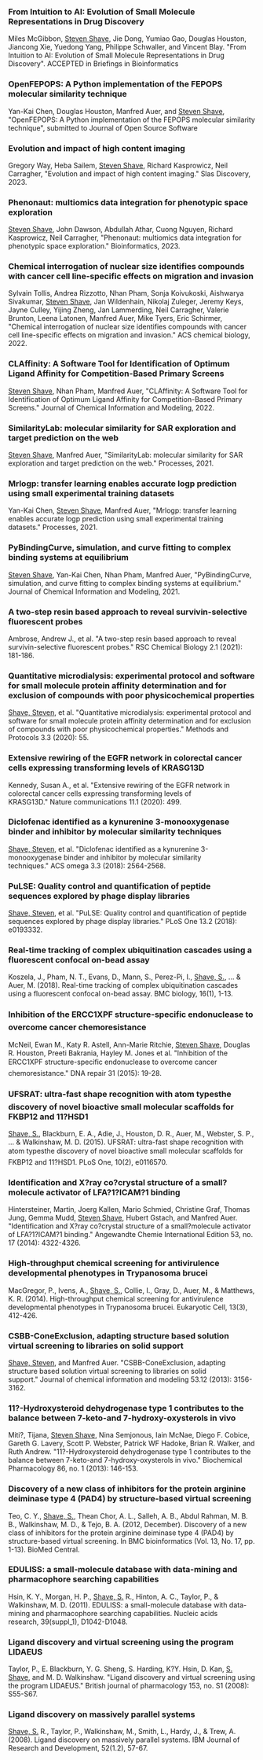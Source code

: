 ### From Intuition to AI: Evolution of Small Molecule Representations in Drug Discovery

Miles McGibbon, <u>Steven Shave</u>, Jie Dong, Yumiao Gao, Douglas Houston, Jiancong Xie, Yuedong Yang, Philippe Schwaller, and Vincent Blay. "From Intuition to AI: Evolution of Small Molecule Representations in Drug Discovery". ACCEPTED in Briefings in Bioinformatics


### OpenFEPOPS: A Python implementation of the FEPOPS molecular similarity technique

Yan-Kai Chen, Douglas Houston, Manfred Auer, and <u>Steven Shave</u>, "OpenFEPOPS: A Python implementation of the FEPOPS molecular similarity technique", submitted to Journal of Open Source Software


### Evolution and impact of high content imaging

Gregory Way, Heba Sailem, <u>Steven Shave</u>, Richard Kasprowicz, Neil Carragher, "Evolution and impact of high content imaging." Slas Discovery, 2023.

<a href="https://slas-discovery.org/article/S2472-5552(23)00066-7/fulltext"><i class="fas fa-fw fa-link"></i></a>
<a href="{{site.url}}/files/publications/2023_Evolution_and_impact_of_HCI.pdf"><i class="fas fa-fw fa-file-pdf fa-xl" aria-hidden="true"></i></a>

### Phenonaut: multiomics data integration for phenotypic space exploration

<u>Steven Shave</u>, John Dawson, Abdullah Athar, Cuong Nguyen, Richard Kasprowicz, Neil Carragher, "Phenonaut: multiomics data integration for phenotypic space exploration." Bioinformatics, 2023.

<a href="https://academic.oup.com/bioinformatics/article/39/4/btad143/7082955"><i class="fas fa-fw fa-link"></i></a>
<a href="{{site.url}}/files/publications/2023_Phenonaut.pdf"><i class="fas fa-fw fa-file-pdf fa-xl" aria-hidden="true"></i></a>
<a href="https://github.com/CarragherLab/phenonaut"><i class="fab fa-fw fa-github zoom"></i></a>

### Chemical interrogation of nuclear size identifies compounds with cancer cell line-specific effects on migration and invasion

Sylvain Tollis, Andrea Rizzotto, Nhan Pham, Sonja Koivukoski, Aishwarya Sivakumar, <u>Steven Shave</u>, Jan Wildenhain, Nikolaj Zuleger, Jeremy Keys, Jayne Culley, Yijing Zheng, Jan Lammerding, Neil Carragher, Valerie Brunton, Leena Latonen, Manfred Auer, Mike Tyers, Eric Schirmer, "Chemical interrogation of nuclear size identifies compounds with cancer cell line-specific effects on migration and invasion." ACS chemical biology, 2022.

<a href="https://pubs.acs.org/doi/10.1021/acschembio.2c00004"><i class="fas fa-fw fa-link"></i></a>
<a href="{{site.url}}/files/publications/2022_Chemical_Interrogation_of_Nuclear_Size.pdf"><i class="fas fa-fw fa-file-pdf fa-xl" aria-hidden="true"></i></a>

### CLAffinity: A Software Tool for Identification of Optimum Ligand Affinity for Competition-Based Primary Screens

<u>Steven Shave</u>, Nhan Pham, Manfred Auer, "CLAffinity: A Software Tool for Identification of Optimum Ligand Affinity for Competition-Based Primary Screens." Journal of Chemical Information and Modeling, 2022.

<a href="https://pubs.acs.org/doi/10.1021/acs.jcim.2c00285"><i class="fas fa-fw fa-link"></i></a>
<a href="{{site.url}}/files/publications/2022_CLAffinity.pdf"><i class="fas fa-fw fa-file-pdf fa-xl" aria-hidden="true"></i></a>
<a href="https://github.com/stevenshave/competition-label-affinity"><i class="fab fa-fw fa-github zoom"></i></a>

### SimilarityLab: molecular similarity for SAR exploration and target prediction on the web

<u>Steven Shave</u>, Manfred Auer, "SimilarityLab: molecular similarity for SAR exploration and target prediction on the web." Processes, 2021.

<a href="https://www.mdpi.com/2227-9717/9/9/1520"><i class="fas fa-fw fa-link"></i></a>
<a href="{{site.url}}/files/publications/2021_SimilarityLab.pdf"><i class="fas fa-fw fa-file-pdf fa-xl" aria-hidden="true"></i></a>
<a href="https://github.com/stevenshave/similaritylab"><i class="fab fa-fw fa-github zoom"></i></a>

### Mrlogp: transfer learning enables accurate logp prediction using small experimental training datasets

Yan-Kai Chen, <u>Steven Shave</u>, Manfred Auer, "Mrlogp: transfer learning enables accurate logp prediction using small experimental training datasets." Processes, 2021.

<a href="https://www.mdpi.com/2227-9717/9/11/2029"><i class="fas fa-fw fa-link"></i></a>
<a href="{{site.url}}/files/publications/2021_MRlogP.pdf"><i class="fas fa-fw fa-file-pdf fa-xl" aria-hidden="true"></i></a>
<a href="https://github.com/JustinYKC/MRlogP"><i class="fab fa-fw fa-github zoom"></i></a>

### PyBindingCurve, simulation, and curve fitting to complex binding systems at equilibrium

<u>Steven Shave</u>, Yan-Kai Chen, Nhan Pham, Manfred Auer, "PyBindingCurve, simulation, and curve fitting to complex binding systems at equilibrium." Journal of Chemical Information and Modeling, 2021.

<a href="https://pubs.acs.org/doi/10.1021/acs.jcim.1c00216"><i class="fas fa-fw fa-link"></i></a>
<a href="{{site.url}}/files/publications/2021_PyBindingCurve.pdf"><i class="fas fa-fw fa-file-pdf fa-xl" aria-hidden="true"></i></a>
<a href="https://github.com/stevenshave/pybindingcurve"><i class="fab fa-fw fa-github zoom"></i></a>

### A two-step resin based approach to reveal survivin-selective fluorescent probes

Ambrose, Andrew J., et al. "A two-step resin based approach to reveal survivin-selective fluorescent probes." RSC Chemical Biology 2.1 (2021): 181-186.

<a href="https://pubs.rsc.org/en/content/articlehtml/2021/cb/d0cb00122h"><i class="fas fa-fw fa-link"></i></a>
<a href="{{site.url}}/files/publications/2021_A_twostep_resin_approach_for_survivin_selective_fluorescent_probes.pdf"><i class="fas fa-fw fa-file-pdf fa-xl" aria-hidden="true"></i></a>

### Quantitative microdialysis: experimental protocol and software for small molecule protein affinity determination and for exclusion of compounds with poor physicochemical properties

<u>Shave, Steven</u>, et al. "Quantitative microdialysis: experimental protocol and software for small molecule protein affinity determination and for exclusion of compounds with poor physicochemical properties." Methods and Protocols 3.3 (2020): 55.

<a href="https://www.mdpi.com/2409-9279/3/3/55"><i class="fas fa-fw fa-link"></i></a>
<a href="{{site.url}}/files/publications/2020_quantitative_microdialysis.pdf"><i class="fas fa-fw fa-file-pdf fa-xl" aria-hidden="true"></i></a>
<a href="https://github.com/stevenshave/microdialysis"><i class="fab fa-fw fa-github zoom"></i></a>

### Extensive rewiring of the EGFR network in colorectal cancer cells expressing transforming levels of KRASG13D

Kennedy, Susan A., et al. "Extensive rewiring of the EGFR network in colorectal cancer cells expressing transforming levels of KRASG13D." Nature communications 11.1 (2020): 499.

<a href="https://www.nature.com/articles/s41467-019-14224-9"><i class="fas fa-fw fa-link"></i></a>
<a href="{{site.url}}/files/publications/2020_Extensive_rewiring_of_the_EGFR_network.pdf"><i class="fas fa-fw fa-file-pdf fa-xl" aria-hidden="true"></i></a>

### Diclofenac identified as a kynurenine 3-monooxygenase binder and inhibitor by molecular similarity techniques

<u>Shave, Steven</u>, et al. "Diclofenac identified as a kynurenine 3-monooxygenase binder and inhibitor by molecular similarity techniques." ACS omega 3.3 (2018): 2564-2568.

<a href="https://pubs.acs.org/doi/full/10.1021/acsomega.7b02091"><i class="fas fa-fw fa-link"></i></a>
<a href="{{site.url}}/files/publications/2018_Diclofenac_KMO_via_molecular_similarity.pdf"><i class="fas fa-fw fa-file-pdf fa-xl" aria-hidden="true"></i></a>

### PuLSE: Quality control and quantification of peptide sequences explored by phage display libraries

<u>Shave, Steven</u>, et al. "PuLSE: Quality control and quantification of peptide sequences explored by phage display libraries." PLoS One 13.2 (2018): e0193332.

<a href="https://journals.plos.org/plosone/article?id=10.1371/journal.pone.0193332"><i class="fas fa-fw fa-link"></i></a>
<a href="{{site.url}}/files/publications/2018_PuLSE.pdf"><i class="fas fa-fw fa-file-pdf fa-xl" aria-hidden="true"></i></a>
<a href="https://github.com/stevenshave/PuLSE"><i class="fab fa-fw fa-github zoom"></i></a>

### Real-time tracking of complex ubiquitination cascades using a fluorescent confocal on-bead assay

Koszela, J., Pham, N. T., Evans, D., Mann, S., Perez-Pi, I., <u>Shave, S.</u>, ... & Auer, M. (2018). Real-time tracking of complex ubiquitination cascades using a fluorescent confocal on-bead assay. BMC biology, 16(1), 1-13.

<a href="https://bmcbiol.biomedcentral.com/articles/10.1186/s12915-018-0554-z"><i class="fas fa-fw fa-link"></i></a>
<a href="{{site.url}}/files/publications/2018_Realtime_tracking_of_ubiquitination_cascades.pdf"><i class="fas fa-fw fa-file-pdf fa-xl" aria-hidden="true"></i></a>

### Inhibition of the ERCC1XPF structure-specific endonuclease to overcome cancer chemoresistance

McNeil, Ewan M., Katy R. Astell, Ann-Marie Ritchie, <u>Steven Shave</u>, Douglas R. Houston, Preeti Bakrania, Hayley M. Jones et al. "Inhibition of the ERCC1XPF structure-specific endonuclease to overcome cancer chemoresistance." DNA repair 31 (2015): 19-28.

<a href="https://www.sciencedirect.com/science/article/pii/S1568786415000865"><i class="fas fa-fw fa-link"></i></a>
<a href="{{site.url}}/files/publications/2015_Inhibition_ERCC1_XPF.pdf"><i class="fas fa-fw fa-file-pdf fa-xl" aria-hidden="true"></i></a>

### UFSRAT: ultra-fast shape recognition with atom typesthe discovery of novel bioactive small molecular scaffolds for FKBP12 and 11?HSD1

<u>Shave, S.</u>, Blackburn, E. A., Adie, J., Houston, D. R., Auer, M., Webster, S. P., ... & Walkinshaw, M. D. (2015). UFSRAT: ultra-fast shape recognition with atom typesthe discovery of novel bioactive small molecular scaffolds for FKBP12 and 11?HSD1. PLoS One, 10(2), e0116570.

<a href="https://journals.plos.org/plosone/article?id=10.1371/journal.pone.0116570"><i class="fas fa-fw fa-link"></i></a>
<a href="{{site.url}}/files/publications/2015_UFSRAT.pdf"><i class="fas fa-fw fa-file-pdf fa-xl" aria-hidden="true"></i></a>

### Identification and X?ray co?crystal structure of a small?molecule activator of LFA?1?ICAM?1 binding

Hintersteiner, Martin, Joerg Kallen, Mario Schmied, Christine Graf, Thomas Jung, Gemma Mudd, <u>Steven Shave</u>, Hubert Gstach, and Manfred Auer. "Identification and X?ray co?crystal structure of a small?molecule activator of LFA?1?ICAM?1 binding." Angewandte Chemie International Edition 53, no. 17 (2014): 4322-4326.

<a href="https://onlinelibrary.wiley.com/doi/full/10.1002/anie.201310240"><i class="fas fa-fw fa-link"></i></a>
<a href="{{site.url}}/files/publications/2014_Identification_of_SM_LFA1_ICAM1_activator.pdf"><i class="fas fa-fw fa-file-pdf fa-xl" aria-hidden="true"></i></a>

### High-throughput chemical screening for antivirulence developmental phenotypes in Trypanosoma brucei

MacGregor, P., Ivens, A., <u>Shave, S.</u>, Collie, I., Gray, D., Auer, M., & Matthews, K. R. (2014). High-throughput chemical screening for antivirulence developmental phenotypes in Trypanosoma brucei. Eukaryotic Cell, 13(3), 412-426.

<a href="https://journals.asm.org/doi/full/10.1128/ec.00335-13"><i class="fas fa-fw fa-link"></i></a>
<a href="{{site.url}}/files/publications/2014_HT_Antivirulence_Tbrucei.pdf"><i class="fas fa-fw fa-file-pdf fa-xl" aria-hidden="true"></i></a>

### CSBB-ConeExclusion, adapting structure based solution virtual screening to libraries on solid support

<u>Shave, Steven</u>, and Manfred Auer. "CSBB-ConeExclusion, adapting structure based solution virtual screening to libraries on solid support." Journal of chemical information and modeling 53.12 (2013): 3156-3162.

<a href="https://pubs.acs.org/doi/full/10.1021/ci400371q"><i class="fas fa-fw fa-link"></i></a>
<a href="{{site.url}}/files/publications/2013_CSBBConeExclusion.pdf"><i class="fas fa-fw fa-file-pdf fa-xl" aria-hidden="true"></i></a>

### 11?-Hydroxysteroid dehydrogenase type 1 contributes to the balance between 7-keto-and 7-hydroxy-oxysterols in vivo

Miti?, Tijana, <u>Steven Shave</u>, Nina Semjonous, Iain McNae, Diego F. Cobice, Gareth G. Lavery, Scott P. Webster, Patrick WF Hadoke, Brian R. Walker, and Ruth Andrew. "11?-Hydroxysteroid dehydrogenase type 1 contributes to the balance between 7-keto-and 7-hydroxy-oxysterols in vivo." Biochemical Pharmacology 86, no. 1 (2013): 146-153.

<a href="https://www.sciencedirect.com/science/article/pii/S0006295213000889"><i class="fas fa-fw fa-link"></i></a>
<a href="{{site.url}}/files/publications/2013_11bHSD1_oxysterols.pdf"><i class="fas fa-fw fa-file-pdf fa-xl" aria-hidden="true"></i></a>

### Discovery of a new class of inhibitors for the protein arginine deiminase type 4 (PAD4) by structure-based virtual screening

Teo, C. Y., <u>Shave, S.</u>, Thean Chor, A. L., Salleh, A. B., Abdul Rahman, M. B. B., Walkinshaw, M. D., & Tejo, B. A. (2012, December). Discovery of a new class of inhibitors for the protein arginine deiminase type 4 (PAD4) by structure-based virtual screening. In BMC bioinformatics (Vol. 13, No. 17, pp. 1-13). BioMed Central.

<a href="https://bmcbioinformatics.biomedcentral.com/articles/10.1186/1471-2105-13-S17-S4"><i class="fas fa-fw fa-link"></i></a>
<a href="{{site.url}}/files/publications/2012_PAD4_SBVS.pdf"><i class="fas fa-fw fa-file-pdf fa-xl" aria-hidden="true"></i></a>

### EDULISS: a small-molecule database with data-mining and pharmacophore searching capabilities

Hsin, K. Y., Morgan, H. P., <u>Shave, S.</u> R., Hinton, A. C., Taylor, P., & Walkinshaw, M. D. (2011). EDULISS: a small-molecule database with data-mining and pharmacophore searching capabilities. Nucleic acids research, 39(suppl_1), D1042-D1048.

<a href="https://academic.oup.com/nar/article/39/suppl_1/D1042/2508238"><i class="fas fa-fw fa-link"></i></a>
<a href="{{site.url}}/files/publications/2011_EDULISS.pdf"><i class="fas fa-fw fa-file-pdf fa-xl" aria-hidden="true"></i></a>

### Ligand discovery and virtual screening using the program LIDAEUS

Taylor, P., E. Blackburn, Y. G. Sheng, S. Harding, K?Y. Hsin, D. Kan, <u>S. Shave</u>, and M. D. Walkinshaw. "Ligand discovery and virtual screening using the program LIDAEUS." British journal of pharmacology 153, no. S1 (2008): S55-S67.

<a href="https://bpspubs.onlinelibrary.wiley.com/doi/full/10.1038/sj.bjp.0707532"><i class="fas fa-fw fa-link"></i></a>
<a href="{{site.url}}/files/publications/2008_LIDAEUS.pdf"><i class="fas fa-fw fa-file-pdf fa-xl" aria-hidden="true"></i></a>

### Ligand discovery on massively parallel systems

<u>Shave, S.</u> R., Taylor, P., Walkinshaw, M., Smith, L., Hardy, J., & Trew, A. (2008). Ligand discovery on massively parallel systems. IBM Journal of Research and Development, 52(1.2), 57-67.

<a href="https://ieeexplore.ieee.org/abstract/document/5388649"><i class="fas fa-fw fa-link"></i></a>
<a href="{{site.url}}/files/publications/2008_Ligand_discovery_on_massively_parallel_systems.pdf"><i class="fas fa-fw fa-file-pdf fa-xl" aria-hidden="true"></i></a>

